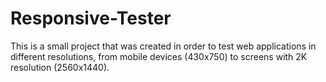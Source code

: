 # Responsive-Tester
This is a small project that was created in order to test web applications in different resolutions, from mobile devices (430x750) to screens with 2K resolution (2560x1440). 
